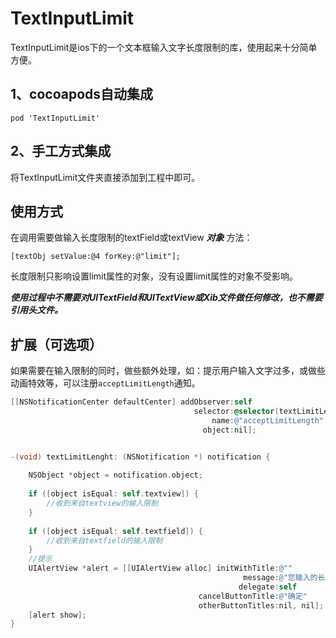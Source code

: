 TextInputLimit
==============
TextInputLimit是ios下的一个文本框输入文字长度限制的库，使用起来十分简单方便。

1、cocoapods自动集成
-----------

`pod 'TextInputLimit'`


2、手工方式集成
-----------

将TextInputLimit文件夹直接添加到工程中即可。

使用方式
---------

在调用需要做输入长度限制的textField或textView ***对象*** 方法：  
      
`[textObj setValue:@4 forKey:@"limit"];`        

长度限制只影响设置limit属性的对象，没有设置limit属性的对象不受影响。

         
***使用过程中不需要对UITextField和UITextView或Xib文件做任何修改，也不需要引用头文件。***

扩展（可选项）
-----------
   
如果需要在输入限制的同时，做些额外处理，如：提示用户输入文字过多，或做些动画特效等，可以注册`acceptLimitLength`通知。

```objective-c
[[NSNotificationCenter defaultCenter] addObserver:self 
                                         selector:@selector(textLimitLenght:)
                                             name:@"acceptLimitLength" 
                                           object:nil];


-(void) textLimitLenght: (NSNotification *) notification {
    
    NSObject *object = notification.object;
    
    if ([object isEqual: self.textview]) {
        //收到来自textview的输入限制
    }
    
    if ([object isEqual: self.textfield]) {
        //收到来自textfield的输入限制
    }
    //提示
    UIAlertView *alert = [[UIAlertView alloc] initWithTitle:@"" 
                                                    message:@"您输入的长度过长，自动被截断。"
                                                   delegate:self
                                          cancelButtonTitle:@"确定"
                                          otherButtonTitles:nil, nil];
    [alert show];
}
```


